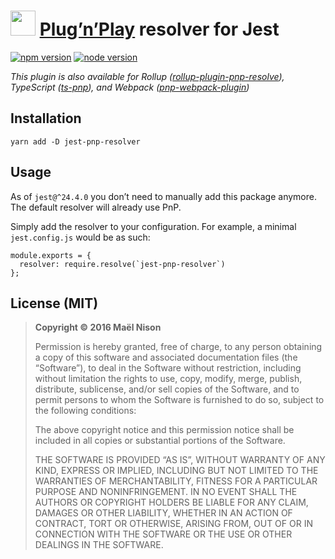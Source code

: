 <img src="https://github.com/facebook/jest/blob/master/website/static/img/jest.png" height="40" /> [Plug’n’Play](https://github.com/yarnpkg/rfcs/pull/101) resolver for Jest
============================================================================================================================================================================

[![npm version](https://img.shields.io/npm/v/jest-pnp-resolver.svg)](https://www.npmjs.com/package/jest-pnp-resolver) [![node version](https://img.shields.io/node/v/jest-pnp-resolver.svg)](https://www.npmjs.com/package/jest-pnp-resolver)

*This plugin is also available for Rollup ([rollup-plugin-pnp-resolve](https://github.com/arcanis/rollup-plugin-pnp-resolve)), TypeScript ([ts-pnp](https://github.com/arcanis/ts-pnp)), and Webpack ([pnp-webpack-plugin](https://github.com/arcanis/pnp-webpack-plugin))*

Installation
------------

    yarn add -D jest-pnp-resolver

Usage
-----

As of `jest@^24.4.0` you don’t need to manually add this package anymore. The default resolver will already use PnP.

Simply add the resolver to your configuration. For example, a minimal `jest.config.js` would be as such:

    module.exports = {
      resolver: require.resolve(`jest-pnp-resolver`)
    };

License (MIT)
-------------

> **Copyright © 2016 Maël Nison**
>
> Permission is hereby granted, free of charge, to any person obtaining a copy of this software and associated documentation files (the “Software”), to deal in the Software without restriction, including without limitation the rights to use, copy, modify, merge, publish, distribute, sublicense, and/or sell copies of the Software, and to permit persons to whom the Software is furnished to do so, subject to the following conditions:
>
> The above copyright notice and this permission notice shall be included in all copies or substantial portions of the Software.
>
> THE SOFTWARE IS PROVIDED “AS IS”, WITHOUT WARRANTY OF ANY KIND, EXPRESS OR IMPLIED, INCLUDING BUT NOT LIMITED TO THE WARRANTIES OF MERCHANTABILITY, FITNESS FOR A PARTICULAR PURPOSE AND NONINFRINGEMENT. IN NO EVENT SHALL THE AUTHORS OR COPYRIGHT HOLDERS BE LIABLE FOR ANY CLAIM, DAMAGES OR OTHER LIABILITY, WHETHER IN AN ACTION OF CONTRACT, TORT OR OTHERWISE, ARISING FROM, OUT OF OR IN CONNECTION WITH THE SOFTWARE OR THE USE OR OTHER DEALINGS IN THE SOFTWARE.
